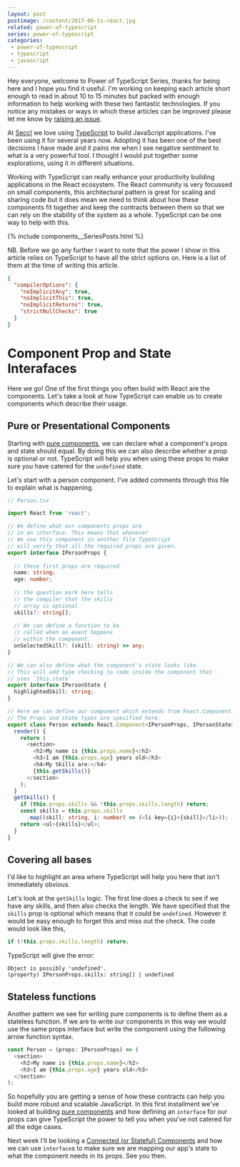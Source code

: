 ```yaml
---
layout: post
postimage: /content/2017-06-ts-react.jpg
related: power-of-typescript
series: power-of-typescript
categories:
 - power-of-typescript
 - typescript
 - javascript
---
```


Hey everyone, welcome to Power of TypeScript Series, thanks for being here and I hope you find it useful.
I'm working on keeping each article short enough to read in about 10 to 15 minutes but packed with enough 
information to help working with these two fantastic technologies. If you notice any mistakes or ways in which
these articles can be improved please let me know by [raising an issue](https://github.com/davetayls/davetayls.github.com).

At [Seccl](https://seccl.tech) we love using [TypeScript](https://www.typescriptlang.org/) to build JavaScript applications. I've been using
it for several years now. Adopting it has been one of the best decisions I have made and it pains me when
I see negative sentiment to what is a very powerful tool. I thought I would put together some explorations,
using it in different situations. 

Working with TypeScript can really enhance your productivity building applications in the React ecosystem.
The React community is very focussed on small components, this architectural pattern is great for scaling and
sharing code but it does mean we need to think about how these components fit together and keep the contracts
between them so that we can rely on the stability of the system as a whole. TypeScript can be one way to help with this.

{% include components__SeriesPosts.html %}
    
NB. Before we go any further I want to note that the power I show in this article relies on TypeScript to have
all the strict options on. Here is a list of them at the time of writing this article.

```json
{
  "compilerOptions": {
    "noImplicitAny": true,
    "noImplicitThis": true,
    "noImplicitReturns": true,
    "strictNullChecks": true
  }
}
```

# Component Prop and State Interafaces

Here we go! One of the first things you often build with React are the components. Let's take a look at how TypeScript can enable us to create components which describe their usage.

## Pure or Presentational Components

Starting with [pure components](/blog/2016/06/21/pure-components), we can declare what a component's props and state should equal. By doing this we can also describe whether a prop is optional or not. TypeScript will help you when using these props to make sure you have catered for the `undefined` state.

Let's start with a person component. I've added comments through this file to explain what is happening.

```typescript
// Person.tsx

import React from 'react';

// We define what our components props are
// in an interface. This means that whenever
// We use this component in another file TypeScript
// will verify that all the required props are given.
export interface IPersonProps {
  
  // these first props are required
  name: string;
  age: number;
  
  // the question mark here tells
  // the compiler that the skills
  // array is optional
  skills?: string[];
  
  // We can define a function to be
  // called when an event happens
  // within the component.
  onSelectedSkill?: (skill: string) => any;
}

// We can also define what the component's state looks like.
// This will add type checking to code inside the component that
// uses `this.state`
export interface IPersonState {
  highlightedSkill: string;
}

// Here we can define our component which extends from React.Component.
// The Props and state types are specified here.
export class Person extends React.Component<IPersonProps, IPersonState> {
  render() {
    return (
      <section>
        <h2>My name is {this.props.name}</h2>
        <h3>I am {this.props.age} years old</h3>
        <h4>My Skills are:</h4>
        {this.getSkills()}
      </section>
    );
  }
  getSkills() {
    if (this.props.skills && !this.props.skills.length) return;
    const skills = this.props.skills
      .map((skill: string, i: number) => (<li key={i}>{skill}</li>));
    return <ul>{skills}</ul>;
  }
}
```

## Covering all bases

I'd like to highlight an area where TypeScript will help you here that isn't immediately obvious.

Let's look at the `getSkills` logic. The first line does a check to see if we have any skills, and then also checks the length. We have specified that the `skills` prop is optional which means that it could be `undefined`. However it would be easy enough to forget this and miss out the check. The code would look like this,

```typescript
if (!this.props.skills.length) return;
```

TypeScript will give the error: 

```
Object is possibly 'undefined'.
(property) IPersonProps.skills: string[] | undefined
```

## Stateless functions

Another pattern we see for writing pure components is to define them as a stateless function. If we are to write our components in this way we would use the same props interface but write the component using the following arrow function syntax.

```typescript
const Person = (props: IPersonProps) => (
  <section>
    <h2>My name is {this.props.name}</h2>
    <h3>I am {this.props.age} years old</h3>
  </section>
);
```

So hopefully you are getting a sense of how these contracts can help you build more robust and scalable JavaScript. In this first installment we've looked at building [pure components](/blog/2016/06/21/pure-components) and how defining an `interface` for our props can give TypeScript the power to tell you when you've not catered for all the edge cases.

Next week I'll be looking a [Connected (or Stateful) Components](/2017/06/19/the-power-of-typescript-for-react-2-connected-components) and how we can use `interface`s to make sure we are mapping our app's state to what the component needs in its props. See you then.


